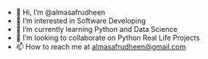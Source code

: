 - 👋 Hi, I’m @almasafrudheen
- 👀 I’m interested in Software Developing
- 🌱 I’m currently learning Python and Data Science
- 💞️ I’m looking to collaborate on Python Real Life Projects
- 📫 How to reach me at almasafrudheen@gmail.com

<!---
almasafrudheen/almasafrudheen is a ✨ special ✨ repository because its `README.md` (this file) appears on your GitHub profile.
You can click the Preview link to take a look at your changes.
--->
